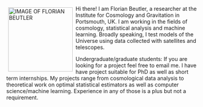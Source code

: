 <p><img src="https://avatars0.githubusercontent.com/u/10950512?v=4&u=95429ac36ffcd5986631a2e1fad2eec873adc027"
alt="IMAGE OF FLORIAN BEUTLER" width="170" align="left" style="border:5px;padding:5px">Hi there! I am Florian Beutler, a researcher at the Institute for Cosmology and Gravitation in Portsmouth, UK. I am working in the fields of cosmology, statistical analysis and machine learning. Broadly speaking, I test models of the Universe using data collected with satellites and telescopes.</p>

Undergraduate/graduate students: If you are looking for a project feel free to email me. I have have project suitable for PhD as well as short term internships. My projects range from cosmological data analysis to theoretical work on optimal statistical estimators as well as computer science/machine learning. Experience in any of those is a plus but not a requirement.

